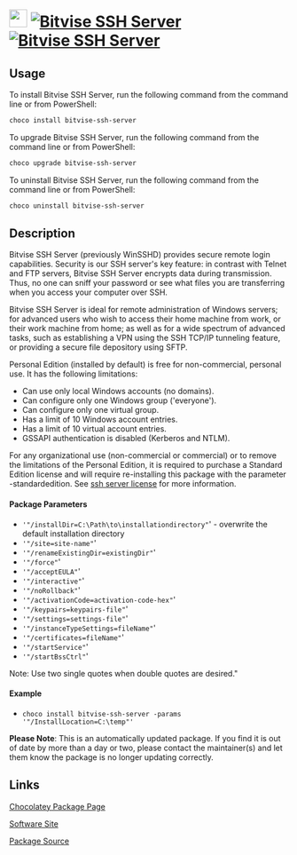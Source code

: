 ﻿# <img src="https://cdn.jsdelivr.net/gh/mkevenaar/chocolatey-packages@8855d884e1b0fbe873de697d8f004dcea104c920/icons/bitvise-ssh-server.png" width="32" height="32"/> [![Bitvise SSH Server](https://img.shields.io/chocolatey/v/bitvise-ssh-server.svg?label=Bitvise+SSH+Server)](https://community.chocolatey.org/packages/bitvise-ssh-server) [![Bitvise SSH Server](https://img.shields.io/chocolatey/dt/bitvise-ssh-server.svg)](https://community.chocolatey.org/packages/bitvise-ssh-server)

## Usage

To install Bitvise SSH Server, run the following command from the command line or from PowerShell:

```powershell
choco install bitvise-ssh-server
```

To upgrade Bitvise SSH Server, run the following command from the command line or from PowerShell:

```powershell
choco upgrade bitvise-ssh-server
```

To uninstall Bitvise SSH Server, run the following command from the command line or from PowerShell:

```powershell
choco uninstall bitvise-ssh-server
```

## Description

Bitvise SSH Server (previously WinSSHD) provides secure remote login capabilities. Security is our SSH server's key feature: in contrast with Telnet and FTP servers, Bitvise SSH Server encrypts data during transmission. Thus, no one can sniff your password or see what files you are transferring when you access your computer over SSH.

Bitvise SSH Server is ideal for remote administration of Windows servers; for advanced users who wish to access their home machine from work, or their work machine from home; as well as for a wide spectrum of advanced tasks, such as establishing a VPN using the SSH TCP/IP tunneling feature, or providing a secure file depository using SFTP.

Personal Edition (installed by default) is free for non-commercial, personal use.  It has the following limitations:

* Can use only local Windows accounts (no domains).
* Can configure only one Windows group ('everyone').
* Can configure only one virtual group.
* Has a limit of 10 Windows account entries.
* Has a limit of 10 virtual account entries.
* GSSAPI authentication is disabled (Kerberos and NTLM).

For any organizational use (non-commercial or commercial) or to remove the limitations of the Personal Edition, it is required to purchase a Standard Edition license and will require re-installing this package with the parameter -standardedition.  See [ssh server license](http://www.bitvise.com/ssh-server-license) for more information.

#### Package Parameters

* `'"/installDir=C:\Path\to\installationdirectory"`' - overwrite the default installation directory
* `'"/site=site-name"`'
* `'"/renameExistingDir=existingDir"`'
* `'"/force"`'
* `'"/acceptEULA"`'
* `'"/interactive"`'
* `'"/noRollback"`'
* `'"/activationCode=activation-code-hex"`'
* `'"/keypairs=keypairs-file"`'
* `'"/settings=settings-file"`'
* `'"/instanceTypeSettings=fileName"`'
* `'"/certificates=fileName"`'
* `'"/startService"`'
* `'"/startBssCtrl"`'

Note: Use two single quotes when double quotes are desired."

#### Example

* `choco install bitvise-ssh-server -params '"/InstallLocation=C:\temp"'`

**Please Note**: This is an automatically updated package. If you find it is
out of date by more than a day or two, please contact the maintainer(s) and
let them know the package is no longer updating correctly.


## Links

[Chocolatey Package Page](https://community.chocolatey.org/packages/bitvise-ssh-server)

[Software Site](http://www.bitvise.com/ssh-server)

[Package Source](https://github.com/mkevenaar/chocolatey-packages/tree/master/automatic/bitvise-ssh-server)

